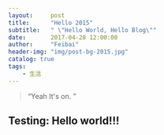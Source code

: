 ```yaml
---
layout:     post
title:      "Hello 2015"
subtitle:   " \"Hello World, Hello Blog\""
date:       2017-04-28 12:00:00
author:     "Feibai"
header-img: "img/post-bg-2015.jpg"
catalog: true
tags:
    - 生活
---
```


> “Yeah It's on. ”

## Testing: Hello world!!!